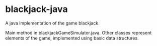 # blackjack-java
A java implementation of the game blackjack.

Main method in blackjackGameSimulator.java. 
Other classes represent elements of the game, implemented using basic data structures.
